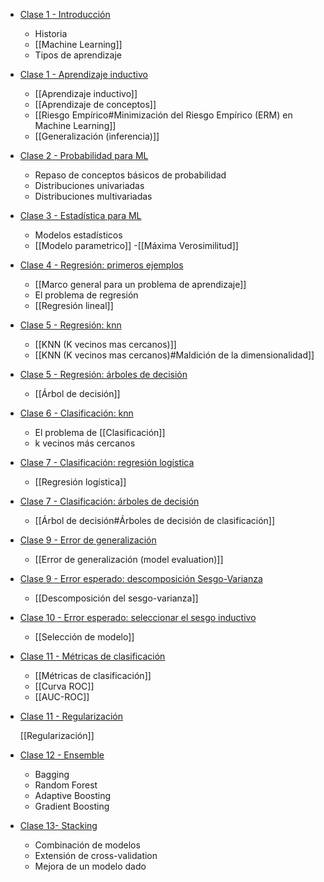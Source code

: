 - [Clase 1 - Introducción](https://aulas.ort.edu.uy/mod/resource/view.php?id=443664)
    
    - Historia
    - [[Machine Learning]]
    - Tipos de aprendizaje

- [Clase 1 - Aprendizaje inductivo](https://aulas.ort.edu.uy/mod/resource/view.php?id=443666)
    
    - [[Aprendizaje inductivo]]
    - [[Aprendizaje de conceptos]]
    - [[Riesgo Empírico#Minimización del Riesgo Empírico (ERM) en Machine Learning]]
    - [[Generalización (inferencia)]]

- [Clase 2 - Probabilidad para ML](https://aulas.ort.edu.uy/mod/resource/view.php?id=444924)
    
    - Repaso de conceptos básicos de probabilidad
    - Distribuciones univariadas
    - Distribuciones multivariadas
    
- [Clase 3 - Estadística para ML](https://aulas.ort.edu.uy/mod/resource/view.php?id=446288)
    
    - Modelos estadísticos
    - [[Modelo parametrico]]
    -[[Máxima Verosimilitud]]
    
- [Clase 4 - Regresión: primeros ejemplos](https://aulas.ort.edu.uy/mod/resource/view.php?id=447929)
    
    - [[Marco general para un problema de aprendizaje]]
    - El problema de regresión
    - [[Regresión lineal]]
    
- [Clase 5 - Regresión: knn](https://aulas.ort.edu.uy/mod/resource/view.php?id=449973)
    
    - [[KNN (K vecinos mas cercanos)]]
    - [[KNN (K vecinos mas cercanos)#Maldición de la dimensionalidad]]
    
- [Clase 5 - Regresión: árboles de decisión](https://aulas.ort.edu.uy/mod/resource/view.php?id=449975)
    
    - [[Árbol de decisión]]
    
- [Clase 6 - Clasificación: knn](https://aulas.ort.edu.uy/mod/resource/view.php?id=451426)
    
    - El problema de [[Clasificación]]
    - k vecinos más cercanos
    
- [Clase 7 - Clasificación: regresión logística](https://aulas.ort.edu.uy/mod/resource/view.php?id=452523)
    
    - [[Regresión logística]]
    
- [Clase 7 - Clasificación: árboles de decisión](https://aulas.ort.edu.uy/mod/resource/view.php?id=452524)
    
    - [[Árbol de decisión#Árboles de decisión de clasificación]]
    
- [Clase 9 - Error de generalización](https://aulas.ort.edu.uy/mod/resource/view.php?id=455019)
    
    -  [[Error de generalización (model evaluation)]]
    
- [Clase 9 - Error esperado: descomposición Sesgo-Varianza](https://aulas.ort.edu.uy/mod/resource/view.php?id=455020)
    
    -  [[Descomposición del sesgo-varianza]]
    
- [Clase 10 - Error esperado: seleccionar el sesgo inductivo](https://aulas.ort.edu.uy/mod/resource/view.php?id=456279)
    
    - [[Selección de modelo]]
    
- [Clase 11 - Métricas de clasificación](https://aulas.ort.edu.uy/mod/resource/view.php?id=457514)
    
    -  [[Métricas de clasificación]]
    - [[Curva ROC]]
    - [[AUC-ROC]]
    
- [Clase 11 - Regularización](https://aulas.ort.edu.uy/mod/resource/view.php?id=457515)

	[[Regularización]]
    
- [Clase 12 - Ensemble](https://aulas.ort.edu.uy/mod/resource/view.php?id=458714)
    
    - Bagging
    - Random Forest
    - Adaptive Boosting
    - Gradient Boosting
    
- [Clase 13- Stacking](https://aulas.ort.edu.uy/mod/resource/view.php?id=460764)
    
    - Combinación de modelos
    - Extensión de cross-validation
    - Mejora de un modelo dado